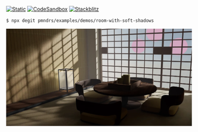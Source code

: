 [![Static](https://img.shields.io/badge/demo-%23646CFF.svg?logo=html5&logoColor=white)](https://pmndrs.github.io/examples/room-with-soft-shadows)
[![CodeSandbox](https://img.shields.io/badge/codesandbox-040404?logo=codesandbox&logoColor=DBDBDB)](https://codesandbox.io/s/github/pmndrs/examples/tree/main/demos/room-with-soft-shadows)
[![Stackblitz](https://img.shields.io/badge/stackblitz-fff?logo=Stackblitz&logoColor=1389FD)](https://stackblitz.com/github/pmndrs/examples/tree/main/demos/room-with-soft-shadows)

```sh
$ npx degit pmndrs/examples/demos/room-with-soft-shadows
```

![](thumbnail.webp)
